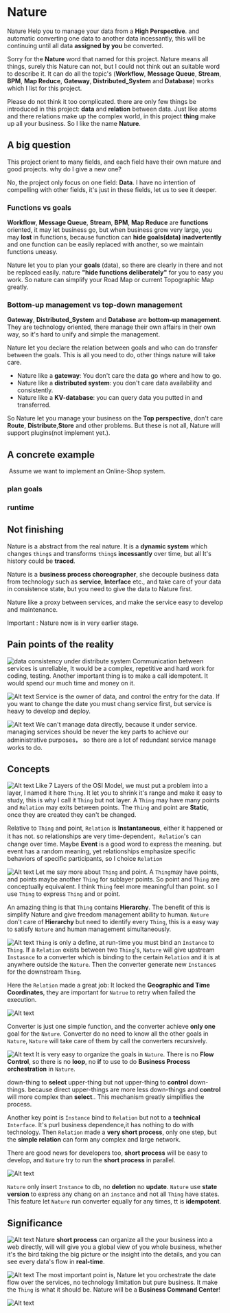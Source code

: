 # Nature

Nature Help you to manage your data from a __High Perspective__. and automatic converting one data to another data incessantly, this will be continuing until all data __assigned by you__ be converted.

Sorry for the  __Nature__ word that named for this project.  Nature means all things,  surely this Nature can not, but I could not think out an suitable word to describe it. It can do all the topic's (__Workflow__, __Message Queue__, __Stream__, __BPM__, __Map Reduce__, __Gateway__, __Distributed_System__ and __Database__) works which I list for this project.

Please do not think it too complicated. there are only few things be introduced in this project: __data__ and __relation__ between data. Just like atoms and there relations make up the complex world, in this project __thing__ make up all your business. So I like the name __Nature__. 

## A big question

This project orient to many fields, and each field have their own mature and good projects. why do I give a new one? 

No, the project only focus on one field: __Data__. I have no intention of compelling with other fields, it's just in these fields, let us to see it deeper.

### Functions vs goals

__Workflow__, __Message Queue__, __Stream__, __BPM__, __Map Reduce__ are __functions__ oriented, it may let business go, but when business grow very large, you may __lost__ in functions, because function can __hide goals(data) inadvertently__ and one function can be easily replaced with another, so we maintain functions uneasy.

Nature let you to plan your __goals__ (data), so there are clearly in there and not be replaced easily.  nature __"hide functions deliberately"__ for you to easy you work. So nature can simplify your Road Map or current Topographic Map greatly.

### Bottom-up management vs top-down management

__Gateway__, __Distributed_System__ and __Database__ are __bottom-up management__. They are technology oriented, there manage their own affairs in their own way, so it's hard to unify and simple the management.

Nature let you declare the relation  between goals  and who can do transfer between the goals.  This is all you need to do, other things nature will take care.

- Nature like a __gateway__: You don't care the data go where and how to go.
- Nature like a __distributed system__: you don't care data availability and consistently.
- Nature like a __KV-database__:  you can query data you putted in and transferred.

So Nature let you manage your business on the __Top perspective__,   don't care __Route__, __Distribute__,__Store__ and other problems. But these is not all, Nature will support plugins(not implement yet.).

## A concrete example

​	Assume we want to implement an Online-Shop  system.

### plan goals

### runtime





## Not finishing

Nature is a abstract from the real nature. It is a __dynamic system__ which changes `thing`s and transforms `thing`s __incessantly__ over time, but all It's history could be __traced__. 

Nature is a __business process choreographer__, she decouple business data from technology such as __service__, __Interface__ etc.,
and take care of your data in consistence state, 
but you need to give the data to Nature first.

Nature like a proxy between services, and make the service easy to develop and maintenance.

Important : Nature now is in very earlier stage.

## Pain points of the reality

![data consistency under distribute system](doc/img/幻灯片4.jpg)
Communication between services is unreliable, 
It would be a complex, repetitive and hard work for coding, testing. Another important thing  is to make a call idempotent. It would spend our much time and money on it.

![Alt text](doc/img/幻灯片5.jpg)
Service is the owner of data, and control the entry for the data. 
If you want to change the date you must chang service first, 
but service is heavy to develop and deploy.

![Alt text](doc/img/幻灯片6.jpg)
We can't manage data directly, because it under service. 
managing services should be never the key parts to achieve our administrative purposes，
so there are a lot of redundant service manage works to do. 

## Concepts
![Alt text](doc/img/幻灯片8.jpg)
Like 7 Layers of the OSI Model, we must put a problem into a layer, 
I named it here `Thing`.
It let you to shrink it's range and make it easy to study, this is why I call it `Thing` but not layer.
A `Thing` may have many points and `Relation` may exits between points.
The `Thing` and point are __Static__, once they are created they can't be changed.

Relative to `Thing` and point, `Relation` is __Instantaneous__, either it happened or it has not.
so relationships are very time-dependent，`Relation`'s can change over time.
Maybe __Event__ is a good word to express the meaning. but event has a random meaning,
yet relationships emphasize specific behaviors of specific participants,
so I choice `Relation`

![Alt text](doc/img/幻灯片9.jpg)
Let me say more about `Thing` and point. 
A `Thing`may have points, and points maybe another `Thing` for sublayer points.
So point and `Thing` are conceptually equivalent.
I think `Thing` feel more meaningful than point. so I use `Thing` to express `Thing` and or point.

An amazing thing is that `Thing` contains __Hierarchy__. 
The benefit of this is simplify Nature and give freedom management ability to human. 
`Nature` don't care of __Hierarchy__ but need to identify every `Thing`, 
this is a easy way to satisfy `Nature` and human management simultaneously.

![Alt text](doc/img/幻灯片10.jpg)
`Thing` is only a define, at run-time you must bind an `Instance` to `Thing`.
If a `Relation` exists between two `Thing`'s, 
`Nature` will give upstream `Instasnce` to a converter which is binding to the certain `Relation` and it is at anywhere outside the `Nature`.
Then the converter generate new `Instance`s for the downstream `Thing`.
    
Here the `Relation` made a great job: It locked the __Geographic and Time Coordinates__, 
they are important for `Natrue` to retry when failed the execution. 

![Alt text](doc/img/幻灯片11.jpg)

Converter is just one simple function, and the converter achieve __only one__ goal for the `Nature`.
Converter do no need to know all the other goals in `Nature`,
`Nature` will take care of them by call the converters recursively.

![Alt text](doc/img/幻灯片12.jpg)
It is very easy to organize the goals in `Nature`.
There is no __Flow Control__, so there is no  __loop__, no __if__ to use to do __Business Process orchestration__ in `Nature`.

down-thing to __select__ upper-thing but not upper-thing to __control__ down-things.
because direct upper-things are more less down-things and __control__ will more complex than __select__..
This mechanism greatly simplifies the process.

Another key point is `Instance` bind to `Relation` but not to a __technical__ `Interface`.
It's purl business dependence,it has nothing to do with technology.
Then `Relation` made a __very short process__, only one step,
but the __simple relation__ can form any complex and large network.

There are good news for developers too, __short process__ will be easy to develop, 
and `Nature` try to run the __short process__ in parallel.

![Alt text](doc/img/幻灯片13.jpg)

`Nature` only insert `Instance` to db, no __deletion__ no __update__.
`Nature` use __state version__ to express any chang on an `instance` and not all `Thing` have states.
This feature let `Nature` run converter equally for any times, tt is __idempotent__.

## Significance
![Alt text](doc/img/幻灯片15.jpg)
Nature __short process__ can organize all the your business into a web directly,
will will give you a global view of you whole business, 
whether it's the bird taking the big picture or the insight into the details,
and you can see every data's flow in __real-time__.  

![Alt text](doc/img/幻灯片16.jpg)
The most important point is, 
Nature let you orchestrate the date flow over the services, 
no technology limitation but pure business. 
It make the `Thing` is what it should be.
Nature will be a **Business Command Center**!

![Alt text](doc/img/幻灯片17.jpg)




